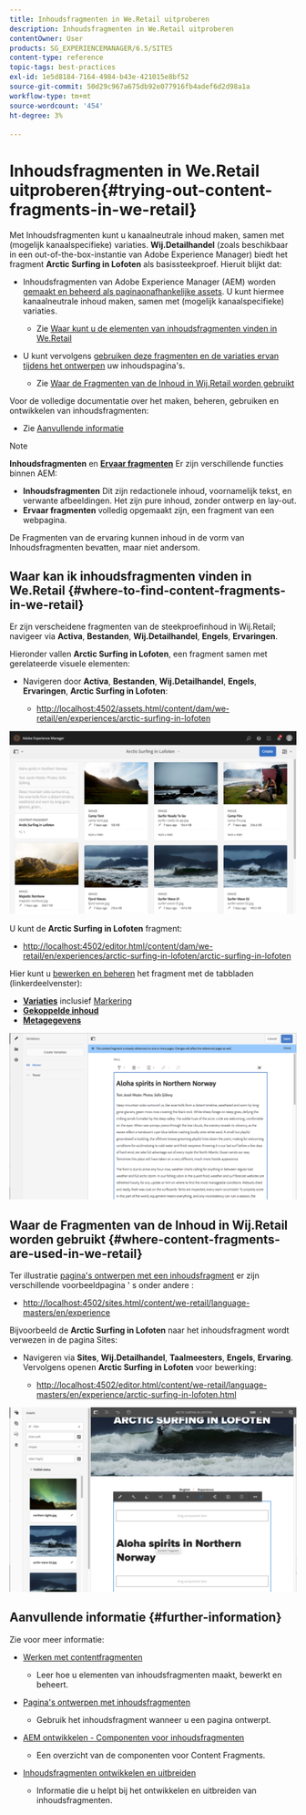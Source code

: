 ```yaml
---
title: Inhoudsfragmenten in We.Retail uitproberen
description: Inhoudsfragmenten in We.Retail uitproberen
contentOwner: User
products: SG_EXPERIENCEMANAGER/6.5/SITES
content-type: reference
topic-tags: best-practices
exl-id: 1e5d8184-7164-4984-b43e-421015e8bf52
source-git-commit: 50d29c967a675db92e077916fb4adef6d2d98a1a
workflow-type: tm+mt
source-wordcount: '454'
ht-degree: 3%

---
```


# Inhoudsfragmenten in We.Retail uitproberen{#trying-out-content-fragments-in-we-retail}

Met Inhoudsfragmenten kunt u kanaalneutrale inhoud maken, samen met (mogelijk kanaalspecifieke) variaties. **Wij.Detailhandel** (zoals beschikbaar in een out-of-the-box-instantie van Adobe Experience Manager) biedt het fragment **Arctic Surfing in Lofoten** als basissteekproef. Hieruit blijkt dat:

* Inhoudsfragmenten van Adobe Experience Manager (AEM) worden [gemaakt en beheerd als paginaonafhankelijke assets](/help/assets/content-fragments/content-fragments.md). U kunt hiermee kanaalneutrale inhoud maken, samen met (mogelijk kanaalspecifieke) variaties.

   * Zie [Waar kunt u de elementen van inhoudsfragmenten vinden in We.Retail](#where-to-find-content-fragments-in-we-retail)

* U kunt vervolgens [gebruiken deze fragmenten en de variaties ervan tijdens het ontwerpen](/help/sites-authoring/content-fragments.md) uw inhoudspagina&#39;s.

   * Zie [Waar de Fragmenten van de Inhoud in Wij.Retail worden gebruikt](#where-content-fragments-are-used-in-we-retail)

Voor de volledige documentatie over het maken, beheren, gebruiken en ontwikkelen van inhoudsfragmenten:

* Zie [Aanvullende informatie](#further-information)

>[!NOTE]
>
>**Inhoudsfragmenten** en **[Ervaar fragmenten](/help/sites-authoring/experience-fragments.md)** Er zijn verschillende functies binnen AEM:
>
>* **Inhoudsfragmenten** Dit zijn redactionele inhoud, voornamelijk tekst, en verwante afbeeldingen. Het zijn pure inhoud, zonder ontwerp en lay-out.
>* **Ervaar fragmenten** volledig opgemaakt zijn, een fragment van een webpagina.
>
>De Fragmenten van de ervaring kunnen inhoud in de vorm van Inhoudsfragmenten bevatten, maar niet andersom.

## Waar kan ik inhoudsfragmenten vinden in We.Retail {#where-to-find-content-fragments-in-we-retail}

Er zijn verscheidene fragmenten van de steekproefinhoud in Wij.Retail; navigeer via **Activa**, **Bestanden**, **Wij.Detailhandel**, **Engels**, **Ervaringen**.

Hieronder vallen **Arctic Surfing in Lofoten**, een fragment samen met gerelateerde visuele elementen:

* Navigeren door **Activa**, **Bestanden**, **Wij.Detailhandel**, **Engels**, **Ervaringen**, **Arctic Surfing in Lofoten**:

   * [http://localhost:4502/assets.html/content/dam/we-retail/en/experiences/arctic-surfing-in-lofoten](http://localhost:4502/assets.html/content/dam/we-retail/en/experiences/arctic-surfing-in-lofoten)

![cf-44](assets/cf-44.png)

U kunt de **Arctic Surfing in Lofoten** fragment:

* [http://localhost:4502/editor.html/content/dam/we-retail/en/experiences/arctic-surfing-in-lofoten/arctic-surfing-in-lofoten](http://localhost:4502/editor.html/content/dam/we-retail/en/experiences/arctic-surfing-in-lofoten/arctic-surfing-in-lofoten)

Hier kunt u [bewerken en beheren](/help/assets/content-fragments/content-fragments.md) het fragment met de tabbladen (linkerdeelvenster):

<!--![cf-45-aa](do-not-localize/cf-45-aa.png) ![cf-45-a](do-not-localize/cf-45-a.png) ASSET does not exist-->

* **[Variaties](/help/assets/content-fragments/content-fragments-variations.md)** inclusief [Markering](/help/assets/content-fragments/content-fragments-markdown.md)
* **[Gekoppelde inhoud](/help/assets/content-fragments/content-fragments-assoc-content.md)**
* **[Metagegevens](/help/assets/content-fragments/content-fragments-metadata.md)**

![cf-46](assets/cf-46.png)

## Waar de Fragmenten van de Inhoud in Wij.Retail worden gebruikt {#where-content-fragments-are-used-in-we-retail}

Ter illustratie [pagina&#39;s ontwerpen met een inhoudsfragment](/help/sites-authoring/content-fragments.md) er zijn verschillende voorbeeldpagina &#39; s onder andere :

* [http://localhost:4502/sites.html/content/we-retail/language-masters/en/experience](http://localhost:4502/sites.html/content/we-retail/language-masters/en/experience)

Bijvoorbeeld de **Arctic Surfing in Lofoten** naar het inhoudsfragment wordt verwezen in de pagina Sites:

* Navigeren via **Sites**, **Wij.Detailhandel**, **Taalmeesters**, **Engels**, **Ervaring**. Vervolgens openen **Arctic Surfing in Lofoten** voor bewerking:

   * [http://localhost:4502/editor.html/content/we-retail/language-masters/en/experience/arctic-surfing-in-lofoten.html](http://localhost:4502/editor.html/content/we-retail/language-masters/en/experience/arctic-surfing-in-lofoten.html)

![cf-53](assets/cf-53.png)

## Aanvullende informatie {#further-information}

Zie voor meer informatie:

* [Werken met contentfragmenten](/help/assets/content-fragments/content-fragments.md)

   * Leer hoe u elementen van inhoudsfragmenten maakt, bewerkt en beheert.

* [Pagina&#39;s ontwerpen met inhoudsfragmenten](/help/sites-authoring/content-fragments.md)

   * Gebruik het inhoudsfragment wanneer u een pagina ontwerpt.

* [AEM ontwikkelen - Componenten voor inhoudsfragmenten](/help/sites-developing/components-content-fragments.md)

   * Een overzicht van de componenten voor Content Fragments.

* [Inhoudsfragmenten ontwikkelen en uitbreiden](/help/sites-developing/customizing-content-fragments.md)

   * Informatie die u helpt bij het ontwikkelen en uitbreiden van inhoudsfragmenten.
